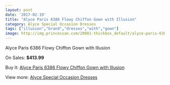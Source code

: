 ```yaml
---
layout: post
date: '2017-02-19'
title: "Alyce Paris 6386 Flowy Chiffon Gown with Illusion"
category: Alyce Special Occasion Dresses
tags: ["illusion","brand","dresses","with","gown"]
image: http://img.princessan.com/20981-thickbox_default/alyce-paris-6386-flowy-chiffon-gown-with-illusion.jpg
---
```

Alyce Paris 6386 Flowy Chiffon Gown with Illusion

On Sales: **$413.99**
<a href="https://www.princessan.com/en/9485-alyce-paris-6386-flowy-chiffon-gown-with-illusion.html"><amp-img layout="responsive" width="600" height="600" src="//img.princessan.com/20981-thickbox_default/alyce-paris-6386-flowy-chiffon-gown-with-illusion.jpg" alt="Alyce Paris 6386 Flowy Chiffon Gown with Illusion 0" /></a>
<a href="https://www.princessan.com/en/9485-alyce-paris-6386-flowy-chiffon-gown-with-illusion.html"><amp-img layout="responsive" width="600" height="600" src="//img.princessan.com/20982-thickbox_default/alyce-paris-6386-flowy-chiffon-gown-with-illusion.jpg" alt="Alyce Paris 6386 Flowy Chiffon Gown with Illusion 1" /></a>
<a href="https://www.princessan.com/en/9485-alyce-paris-6386-flowy-chiffon-gown-with-illusion.html"><amp-img layout="responsive" width="600" height="600" src="//img.princessan.com/20983-thickbox_default/alyce-paris-6386-flowy-chiffon-gown-with-illusion.jpg" alt="Alyce Paris 6386 Flowy Chiffon Gown with Illusion 2" /></a>
<a href="https://www.princessan.com/en/9485-alyce-paris-6386-flowy-chiffon-gown-with-illusion.html"><amp-img layout="responsive" width="600" height="600" src="//img.princessan.com/20984-thickbox_default/alyce-paris-6386-flowy-chiffon-gown-with-illusion.jpg" alt="Alyce Paris 6386 Flowy Chiffon Gown with Illusion 3" /></a>

Buy it: [Alyce Paris 6386 Flowy Chiffon Gown with Illusion](https://www.princessan.com/en/9485-alyce-paris-6386-flowy-chiffon-gown-with-illusion.html "Alyce Paris 6386 Flowy Chiffon Gown with Illusion")

View more: [Alyce Special Occasion Dresses](https://www.princessan.com/en/77- "Alyce Special Occasion Dresses")